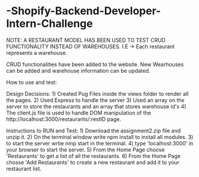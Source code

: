# -Shopify-Backend-Developer-Intern-Challenge


NOTE: A RESTAURANT MODEL HAS BEEN USED TO TEST CRUD FUNCTIONALITY INSTEAD OF WAREHOUSES. I.E -> Each restaurant represents a warehouse.


CRUD functionalities have been added to the website.
New Wearhouses can be added and warehouse information can be updated.

How to use and test: 

    

Design Decisions: 
    1) Created Pug Files inside the views folder to render all the pages.
    2) Used Express to handle the server 
    3) Used an array on the server to store the restaurants and an array that stores warehouse id's
    4) The client.js file is used to handle DOM manipulation of the http://localhost:3000/restaurants/:restID page.

Instructions to RUN and Test: 
    1) Download the assignment2.zip file and unzip it.
    2) On the terminal window write npm install to install all modules.
    3) to start the server wrtie nmp start in the terminal.
    4) type 'localhost:3000' in your browser to start the server.
    5) From the Home Page choose 'Restaurants' to get a list of all the restaurants.
    6) From the Home Page chosse 'Add Restaurants' to create a new restaurant and add it to your restaurant list.
